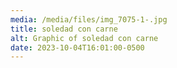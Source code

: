 ```yaml
---
media: /media/files/img_7075-1-.jpg
title: soledad con carne
alt: Graphic of soledad con carne
date: 2023-10-04T16:01:00-0500
---
```

